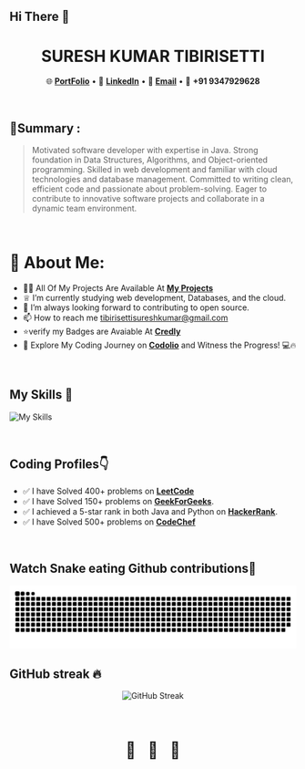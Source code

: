 ## Hi There 👋
<h1 align="center">SURESH KUMAR TIBIRISETTI</h1>
<p align="center">
  🌐 <b><a href="http://tinyurl.com/tibirisetti" target="_blank" >PortFolio</a></b> • 
  🔗 <b><a href="https://www.linkedin.com/in/suresh-kumar-tibirisetti-35629620b/" target="_blank">LinkedIn</a></b> • 
  📧 <b><a href="mailto:tibirisettisureshkumar@gmail.com">Email</a></b> • 
  📱 <b>+91 9347929628</b>
</p>

</br>

## 🌱Summary :
>  Motivated software developer with expertise in Java. Strong foundation in Data Structures, Algorithms, and Object-oriented programming. Skilled in web development and familiar with cloud technologies and database management. Committed to writing clean, efficient code and passionate about problem-solving. Eager to contribute to innovative software projects and collaborate in a dynamic team environment. 
</br>


<!--
**sureshkumartibirisetti/sureshkumartibirisetti** is a ✨ _special_ ✨ repository because its `README.md` (this file) appears on your GitHub profile.

Here are some ideas to get you started:

- 🔭 I’m currently working on ...
- 🌱 I’m currently learning ...
- 👯 I’m looking to collaborate on ...
- 🤔 I’m looking for help with ...
- 💬 Ask me about ...
- 📫 How to reach me: ...
- 😄 Pronouns: ...
- ⚡ Fun fact: ...
-->
# 💫 About Me:

-  👨‍💻 All Of My Projects Are Available At **[My Projects](https://github.com/sureshkumartibirisetti?tab=repositories)**
-  ♕ I’m currently studying web development, Databases, and the cloud. </br>
-  🏹 I’m always looking forward to contributing to open source.
-  📫 How to reach me tibirisettisureshkumar@gmail.com
-  ⭐verify my Badges are Avaiable At **[Credly](credly.com/users/suresh-kumar-tibirisetti)**
-  🚀 Explore My Coding Journey on **[Codolio](https://codolio.com/profile/Mr_Suresh_Kumar)** and Witness the Progress! 💻🔥


  </hr>
  </hr>
  </br>

## My Skills 🚀

![My Skills](https://skillicons.dev/icons?i=html,css,js,reactjs,python,linux,aws,git,github,vscode,java&perline=18)
</hr>
</hr>
</br>

## Coding Profiles👇 
-  ✅ I have Solved 400+ problems on **[LeetCode](https://leetcode.com/u/20MH1A04I2/)**
-  ✅ I have Solved 150+ problems on **[GeekForGeeks](https://www.geeksforgeeks.org/user/tibirisettisyraq/?ref=header_profile)**. 
-  ✅ I achieved a 5-star rank in both Java and Python on **[HackerRank](https://www.hackerrank.com/dashboard)**.
-  ✅ I have Solved 500+ problems on **[CodeChef](https://www.codechef.com/users/suresh_4i2)**
</hr>
</hr>
</br>

## Watch Snake eating  Github contributions🐍
<img src="https://raw.githubusercontent.com/Platane/snk/output/github-contribution-grid-snake.svg">


## GitHub streak 🔥
<p align="center">
  <img src="https://github-readme-streak-stats.herokuapp.com?user=sureshkumartibirisetti&theme=dark" alt="GitHub Streak" />
</p>







  </br> 
  <h1 align="center">🙈 &ensp;🙉 &ensp;🙊</h1>
  


